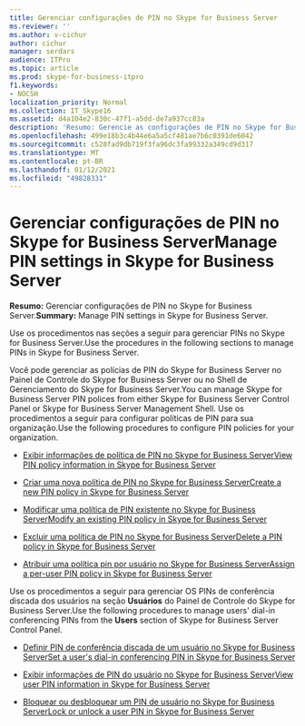 ```yaml
---
title: Gerenciar configurações de PIN no Skype for Business Server
ms.reviewer: ''
ms.author: v-cichur
author: cichur
manager: serdars
audience: ITPro
ms.topic: article
ms.prod: skype-for-business-itpro
f1.keywords:
- NOCSH
localization_priority: Normal
ms.collection: IT_Skype16
ms.assetid: d4a104e2-830c-47f1-a5dd-de7a937cc83a
description: 'Resumo: Gerencie as configurações de PIN no Skype for Business Server.'
ms.openlocfilehash: 499e18b3c4b44e6a5a5cf481ae7b6c0391de6042
ms.sourcegitcommit: c528fad9db719f3fa96dc3fa99332a349cd9d317
ms.translationtype: MT
ms.contentlocale: pt-BR
ms.lasthandoff: 01/12/2021
ms.locfileid: "49828331"
---
```

# <a name="manage-pin-settings-in-skype-for-business-server"></a><span data-ttu-id="872cb-103">Gerenciar configurações de PIN no Skype for Business Server</span><span class="sxs-lookup"><span data-stu-id="872cb-103">Manage PIN settings in Skype for Business Server</span></span>
 
<span data-ttu-id="872cb-104">**Resumo:** Gerenciar configurações de PIN no Skype for Business Server.</span><span class="sxs-lookup"><span data-stu-id="872cb-104">**Summary:** Manage PIN settings in Skype for Business Server.</span></span>
  
<span data-ttu-id="872cb-105">Use os procedimentos nas seções a seguir para gerenciar PINs no Skype for Business Server.</span><span class="sxs-lookup"><span data-stu-id="872cb-105">Use the procedures in the following sections to manage PINs in Skype for Business Server.</span></span>
  
<span data-ttu-id="872cb-106">Você pode gerenciar as polícias de PIN do Skype for Business Server no Painel de Controle do Skype for Business Server ou no Shell de Gerenciamento do Skype for Business Server.</span><span class="sxs-lookup"><span data-stu-id="872cb-106">You can manage Skype for Business Server PIN polices from either Skype for Business Server Control Panel or Skype for Business Server Management Shell.</span></span> <span data-ttu-id="872cb-107">Use os procedimentos a seguir para configurar políticas de PIN para sua organização.</span><span class="sxs-lookup"><span data-stu-id="872cb-107">Use the following procedures to configure PIN policies for your organization.</span></span>
  
- [<span data-ttu-id="872cb-108">Exibir informações de política de PIN no Skype for Business Server</span><span class="sxs-lookup"><span data-stu-id="872cb-108">View PIN policy information in Skype for Business Server</span></span>](view-pin-policy-information.md)
    
- [<span data-ttu-id="872cb-109">Criar uma nova política de PIN no Skype for Business Server</span><span class="sxs-lookup"><span data-stu-id="872cb-109">Create a new PIN policy in Skype for Business Server</span></span>](create-a-new-pin-policy.md)
    
- [<span data-ttu-id="872cb-110">Modificar uma política de PIN existente no Skype for Business Server</span><span class="sxs-lookup"><span data-stu-id="872cb-110">Modify an existing PIN policy in Skype for Business Server</span></span>](modify-an-existing-pin-policy.md)
    
- [<span data-ttu-id="872cb-111">Excluir uma política de PIN no Skype for Business Server</span><span class="sxs-lookup"><span data-stu-id="872cb-111">Delete a PIN policy in Skype for Business Server</span></span>](delete-a-pin-policy.md)
    
- [<span data-ttu-id="872cb-112">Atribuir uma política pin por usuário no Skype for Business Server</span><span class="sxs-lookup"><span data-stu-id="872cb-112">Assign a per-user PIN policy in Skype for Business Server</span></span>](assign-a-per-user-pin-policy.md)
    
<span data-ttu-id="872cb-113">Use os procedimentos a seguir para gerenciar OS PINs de conferência discada dos usuários na seção **Usuários** do Painel de Controle do Skype for Business Server.</span><span class="sxs-lookup"><span data-stu-id="872cb-113">Use the following procedures to manage users' dial-in conferencing PINs from the **Users** section of Skype for Business Server Control Panel.</span></span>
  
- [<span data-ttu-id="872cb-114">Definir PIN de conferência discada de um usuário no Skype for Business Server</span><span class="sxs-lookup"><span data-stu-id="872cb-114">Set a user's dial-in conferencing PIN in Skype for Business Server</span></span>](set-a-user-s-dial-in-conferencing-pin.md)
    
- [<span data-ttu-id="872cb-115">Exibir informações de PIN do usuário no Skype for Business Server</span><span class="sxs-lookup"><span data-stu-id="872cb-115">View user PIN information in Skype for Business Server</span></span>](view-user-pin-information.md)
    
- [<span data-ttu-id="872cb-116">Bloquear ou desbloquear um PIN de usuário no Skype for Business Server</span><span class="sxs-lookup"><span data-stu-id="872cb-116">Lock or unlock a user PIN in Skype for Business Server</span></span>](lock-or-unlock-a-user-pin.md)
    


